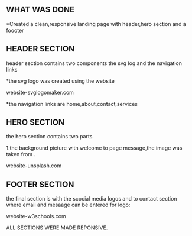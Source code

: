 WHAT WAS DONE
-------------
*Created a clean,responsive landing page with header,hero section and a foooter

HEADER SECTION
--------------
header section contains two components the svg log and  the navigation links 

*the svg logo was created using the website 

website-svglogomaker.com

*the navigation links are 
home,about,contact,services

HERO SECTION
------------

the hero section contains two parts 

1.the background picture with welcome to page message,the image was taken from .

website-unsplash.com

FOOTER SECTION
--------------
the final section is with the scocial media logos and to contact section where email and mesaage can be entered 
for logo:

website-w3schools.com



ALL SECTIONS WERE MADE REPONSIVE.


